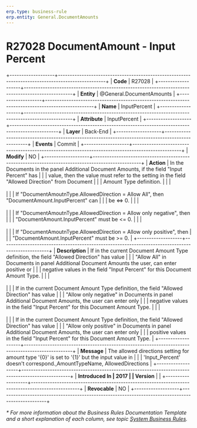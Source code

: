 ```yaml
---
erp.type: business-rule
erp.entity: General.DocumentAmounts
---
```


# R27028 DocumentAmount - Input Percent
+-------------------+--------------------------------------------------------------------------------------------------+
| **Code**          | R27028                                                                                           |
+-------------------+--------------------------------------------------------------------------------------------------+
| **Entity**        | @General.DocumentAmounts                                                                         |
+-------------------+--------------------------------------------------------------------------------------------------+
| **Name**          | InputPercent                                                                                     |
+-------------------+--------------------------------------------------------------------------------------------------+
| **Attribute**     | InputPercent                                                                                     |
+-------------------+--------------------------------------------------------------------------------------------------+
| **Layer**         | Back-End                                                                                         |
+-------------------+--------------------------------------------------------------------------------------------------+
| **Events**        | Commit                                                                                           |
+-------------------+--------------------------------------------------------------------------------------------------+
| **Modify**        | NO                                                                                               |
+-------------------+--------------------------------------------------------------------------------------------------+
| **Action**        | In the Documents in the panel Additional Document Amounts, if the field "Input Percent" has      |
|                   | value, then the value must refer to the setting in the field "Allowed Direction" from Document   |
|                   | Amount Type definition.                                                                          |
|                   | <br/><br/>                                                                                       |
|                   | If \"DocumentAmoutnType.AllowedDirection = Allow All\", then \"DocumentAmount.InputPercent\" can |
|                   | be \<=\> 0.                                                                                      |
|                   | <br/><br/>                                                                                       |
|                   | If \"DocumentAmoutnType.AllowedDirection = Allow only negative\", then                           |
|                   | \"DocumentAmount.InputPercent\" must be \<= 0.                                                   |
|                   | <br/><br/>                                                                                       |
|                   | If \"DocumentAmoutnType.AllowedDirection = Allow only positive\", then                           |
|                   | \"DocumentAmount.InputPercent\" must be \>= 0.                                                   |
+-------------------+--------------------------------------------------------------------------------------------------+
| **Description**   | If in the current Document Amount Type definition, the field "Allowed Direction" has value       |
|                   | "Allow All" in Documents in panel Additional Document Amounts the user, can enter positive or    |
|                   | negative values in the field "Input Percent" for this Document Amount Type.                      |
|                   | <br/><br/>                                                                                       |
|                   | If in the current Document Amount Type definition, the field "Allowed Direction" has value       |
|                   | "Allow only negative" in Documents in panel Additional Document Amounts, the user can enter only |
|                   | negative values in the field "Input Percent" for this Document Amount Type.                      |
|                   | <br/><br/>                                                                                       |
|                   | If in the current Document Amount Type definition, the field "Allowed Direction" has value       |
|                   | "Allow only positive" in Documents in panel Additional Document Amounts, the user can enter only |
|                   | positive values in the field "Input Percent" for this Document Amount Type.                      |
+-------------------+--------------------------------------------------------------------------------------------------+
| **Message**       | The allowed directions setting for amount type \'{0}\' is set to \'{1}\' but the input value in  |
|                   | \'Input_Percent\' doesn\'t correspond.,AmountTypeName, AllowedDirections                         |
+-------------------+--------------------------------------------------------------------------------------------------+
| **Introduced In   | 2017                                                                                             |
| Version**         |                                                                                                  |
+-------------------+--------------------------------------------------------------------------------------------------+
| **Revocable**     | NO                                                                                               |
+-------------------+--------------------------------------------------------------------------------------------------+

*\* For more information about the Business Rules Documentation Template and a short explanation of each column, see
topic [System Business Rules](../templates/template-description-system-business-rules.md).*
